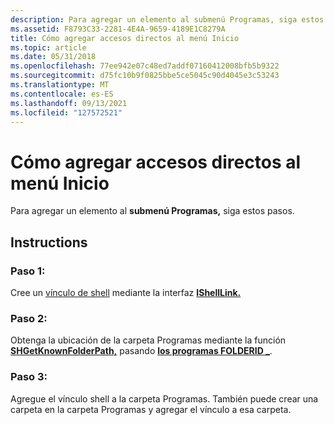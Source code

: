 ```yaml
---
description: Para agregar un elemento al submenú Programas, siga estos pasos.
ms.assetid: F8793C33-2281-4E4A-9659-4189E1C8279A
title: Cómo agregar accesos directos al menú Inicio
ms.topic: article
ms.date: 05/31/2018
ms.openlocfilehash: 77ee942e07c48ed7addf07160412008bfb5b9322
ms.sourcegitcommit: d75fc10b9f0825bbe5ce5045c90d4045e3c53243
ms.translationtype: MT
ms.contentlocale: es-ES
ms.lasthandoff: 09/13/2021
ms.locfileid: "127572521"
---
```

# <a name="how-to-add-shortcuts-to-the-start-menu"></a>Cómo agregar accesos directos al menú Inicio

Para agregar un elemento al **submenú Programas,** siga estos pasos.

## <a name="instructions"></a>Instructions

### <a name="step-1"></a>Paso 1:

Cree un [vínculo de shell](./links.md) mediante la interfaz [**IShellLink.**](/windows/desktop/api/Shobjidl_core/nn-shobjidl_core-ishelllinka)

### <a name="step-2"></a>Paso 2:

Obtenga la ubicación de la carpeta Programas mediante la función [**SHGetKnownFolderPath,**](/windows/desktop/api/shlobj_core/nf-shlobj_core-shgetknownfolderpath) pasando [**los programas FOLDERID \_**](knownfolderid.md).

### <a name="step-3"></a>Paso 3:

Agregue el vínculo shell a la carpeta Programas. También puede crear una carpeta en la carpeta Programas y agregar el vínculo a esa carpeta.

 

 
